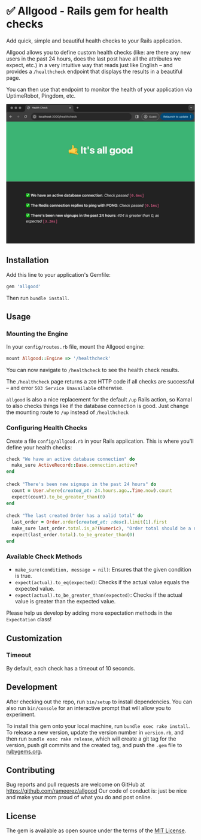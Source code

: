 # ✅ Allgood - Rails gem for health checks

Add quick, simple and beautiful health checks to your Rails application.

Allgood allows you to define custom health checks (like: are there any new users in the past 24 hours, does the last post have all the attributes we expect, etc.) in a very intuitive way that reads just like English – and provides a `/healthcheck` endpoint that displays the results in a beautiful page.

You can then use that endpoint to monitor the health of your application via UptimeRobot, Pingdom, etc.

![alt text](allgood.jpeg)

## Installation

Add this line to your application's Gemfile:
```ruby
gem 'allgood'
```

Then run `bundle install`.

## Usage

### Mounting the Engine

In your `config/routes.rb` file, mount the Allgood engine:
```ruby
mount Allgood::Engine => '/healthcheck'
```

You can now navigate to `/healthcheck` to see the health check results.

The `/healthcheck` page returns a `200` HTTP code if all checks are successful – and error `503 Service Unavailable` otherwise.

`allgood` is also a nice replacement for the default `/up` Rails action, so Kamal to also checks things like if the database connection is good. Just change the mounting route to `/up` instead of `/healthcheck`


### Configuring Health Checks

Create a file `config/allgood.rb` in your Rails application. This is where you'll define your health checks:
```ruby
check "We have an active database connection" do
  make_sure ActiveRecord::Base.connection.active?
end

check "There's been new signups in the past 24 hours" do
  count = User.where(created_at: 24.hours.ago..Time.now).count
  expect(count).to_be_greater_than(0)
end

check "The last created Order has a valid total" do
  last_order = Order.order(created_at: :desc).limit(1).first
  make_sure last_order.total.is_a?(Numeric), "Order total should be a number"
  expect(last_order.total).to_be_greater_than(0)
end
```


### Available Check Methods

- `make_sure(condition, message = nil)`: Ensures that the given condition is true.
- `expect(actual).to_eq(expected)`: Checks if the actual value equals the expected value.
- `expect(actual).to_be_greater_than(expected)`: Checks if the actual value is greater than the expected value.

Please help us develop by adding more expectation methods in the `Expectation` class!

## Customization

### Timeout

By default, each check has a timeout of 10 seconds.


## Development

After checking out the repo, run `bin/setup` to install dependencies. You can also run `bin/console` for an interactive prompt that will allow you to experiment.

To install this gem onto your local machine, run `bundle exec rake install`. To release a new version, update the version number in `version.rb`, and then run `bundle exec rake release`, which will create a git tag for the version, push git commits and the created tag, and push the `.gem` file to [rubygems.org](https://rubygems.org).

## Contributing

Bug reports and pull requests are welcome on GitHub at https://github.com/rameerez/allgood Our code of conduct is: just be nice and make your mom proud of what you do and post online.

## License

The gem is available as open source under the terms of the [MIT License](https://opensource.org/licenses/MIT).